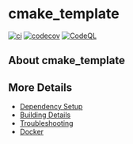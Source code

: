 # cmake_template

[![ci](https://github.com/HelgeG/cmake_template/actions/workflows/ci.yml/badge.svg)](https://github.com/HelgeG/cmake_template/actions/workflows/ci.yml)
[![codecov](https://codecov.io/gh/HelgeG/cmake_template/branch/main/graph/badge.svg)](https://codecov.io/gh/HelgeG/cmake_template)
[![CodeQL](https://github.com/HelgeG/cmake_template/actions/workflows/codeql-analysis.yml/badge.svg)](https://github.com/HelgeG/cmake_template/actions/workflows/codeql-analysis.yml)

## About cmake_template



## More Details

 * [Dependency Setup](README_dependencies.md)
 * [Building Details](README_building.md)
 * [Troubleshooting](README_troubleshooting.md)
 * [Docker](README_docker.md)
